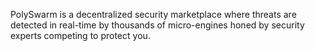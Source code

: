 PolySwarm is a decentralized security marketplace where threats are detected in real-time by thousands of micro-engines honed by security experts competing to protect you.